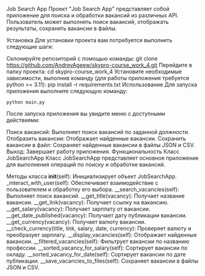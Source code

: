 Job Search App
Проект "Job Search App" представляет собой приложение для поиска и обработки вакансий из различных API. Пользователь может выполнять поиск вакансий, отображать результаты, сохранять вакансии в файлы.

Установка
Для установки проекта вам потребуется выполнить следующие шаги:

Склонируйте репозиторий с помощью команды:
   git clone https://github.com/AndreyAgeew/skypro-course_work_4.git
Перейдите в папку проекта:
    cd skypro-course_work_4
Установите необходимые зависимости, выполнив команду (для работы приложения требуется python >= 3.11):
    pip install -r requirements.txt
Использование
Для запуска приложения выполните следующую команду:

    python main.py
После запуска приложения вы увидите меню с доступными действиями:

Поиск вакансий: Выполняет поиск вакансий по заданной должности.
Отобразить вакансии: Отображает найденные вакансии.
Сохранить вакансии в файл: Сохраняет найденные вакансии в файлы JSON и CSV.
Выход: Завершает работу приложения.
Функциональность
Класс JobSearchApp
Класс JobSearchApp представляет основное приложение для выполнения операций по поиску и обработке вакансий.

Методы класса
__init__(self): Инициализирует объект JobSearchApp.
_interact_with_user(self): Обеспечивает взаимодействие с пользователем и обработку его выбора.
__search_vacancies(self): Выполняет поиск вакансий.
__get_title(vacancy): Получает название вакансии.
__get_link(vacancy): Получает ссылку на вакансию.
__get_salary(vacancy): Получает зарплату от вакансии.
__get_date_published(vacancy): Получает дату публикации вакансии.
__get_currency(vacancy): Получает валюту вакансии.
__check_currency(title, link, salary, date, currency): Проверяет валюту и преобразует зарплату.
__display_vacancies(self): Отображает найденные вакансии.
__filtered_vacancies(self): Фильтрует вакансии по названию профессии.
__sorted_vacancy_for_salary(self): Сортирует вакансии по окладу.
__sorted_vacancy_for_date(self): Сортирует вакансии по дате публикации.
__save_vacancies_to_files(self): Сохраняет вакансии в файлы JSON и CSV.
